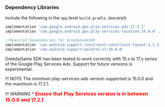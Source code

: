 ### **Dependency Libraries**
Include the following in the `app` level `build.gradle`. (excerpt)
```gradle
implementation 'com.google.android.gms:play-services-ads:17.2.1'
implementation 'com.google.android.gms:play-services-location:16.0.0' //Recommended but optional

//Required Dependencies for GreedyGameSDK
implementation 'com.android.support.constraint:constraint-layout:1.1.3'
implementation 'com.android.support:palette-v7:28.0.0'

```
GreedyGame SDK has been tested to work correctly with 15.x to 17.x series of the Google Play Services Ads. Support for future versions is experimental.

!!! NOTE
    The minimum play-services-ads version supported is 15.0.0 and the maximum is 17.2.1.

!!! WARNING
    * <font size="3" color="red">**Ensure that Play Services version is in between 15.0.0 and 17.2.1**</font>
